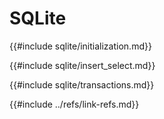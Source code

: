 # SQLite

{{#include sqlite/initialization.md}}

{{#include sqlite/insert_select.md}}

{{#include sqlite/transactions.md}}

{{#include ../refs/link-refs.md}}
